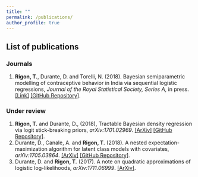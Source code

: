 ```yaml
---
title: ""
permalink: /publications/
author_profile: true
---
```


## List of publications

### <i class="fa fa-file-alt"></i> Journals
1. **Rigon, T.**, Durante, D. and Torelli, N. (2018). Bayesian semiparametric modelling of contraceptive behavior in India via sequential logistic regressions, *Journal of the Royal Statistical Society, Series A*, in press. [[Link]](https://rss.onlinelibrary.wiley.com/doi/abs/10.1111/rssa.12361) [[GitHub Repository]](https://github.com/tommasorigon/India-SequentiaLogit).

### <i class="fa fa-pencil-alt"></i> Under review
1. **Rigon, T.** and Durante, D., (2018), Tractable Bayesian density regression via logit stick-breaking priors, *arXiv:1701.02969*. [[ArXiv]](https://arxiv.org/abs/1701.02969) [[GitHub Repository]](https://github.com/tommasorigon/LSBP).
1. Durante, D., Canale, A. and **Rigon, T.** (2018).  A nested expectation-maximization algorithm for latent class models with covariates, *arXiv:1705.03864*. [[ArXiv]](https://arxiv.org/abs/1705.03864) [[GitHub Repository]](https://github.com/danieledurante/nEM).
1. Durante, D. and **Rigon, T.** (2017). A note on quadratic approximations of logistic log-likelihoods, *arXiv:1711.06999*. [[ArXiv]](https://arxiv.org/abs/1711.06999).


